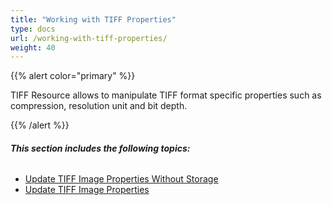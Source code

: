```yaml
---
title: "Working with TIFF Properties"
type: docs
url: /working-with-tiff-properties/
weight: 40
---
```


{{% alert color="primary" %}} 

TIFF Resource allows to manipulate TIFF format specific properties such as compression, resolution unit and bit depth.

{{% /alert %}} 
###### **This section includes the following topics:**
- [Update TIFF Image Properties Without Storage](/update-tiff-image-properties-without-storage/)
- [Update TIFF Image Properties](/update-tiff-image-properties/)
